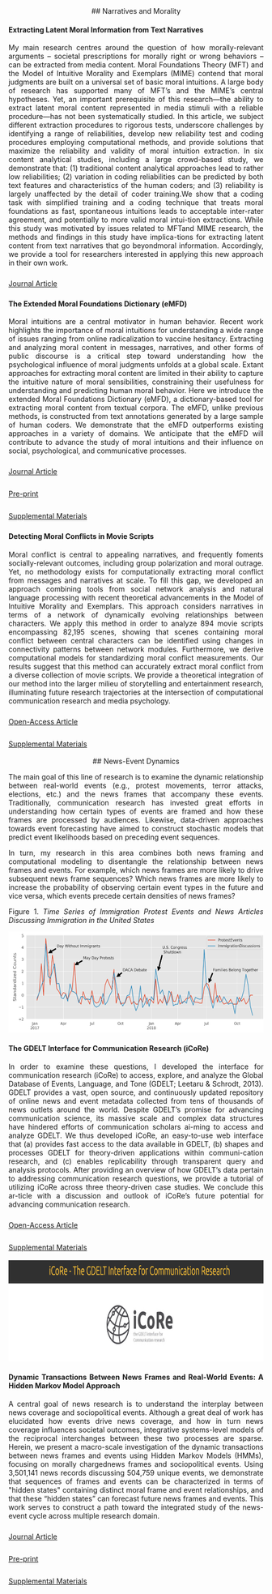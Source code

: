 <div style="text-align: justify" markdown="1">

<div style="text-align: center" markdown="1">
## Narratives and Morality
</div>

#### Extracting Latent Moral Information from Text Narratives  
My main research centres around the question of how morally-relevant arguments – societal prescriptions for morally right or wrong behaviors – can be extracted from media content. Moral Foundations Theory (MFT) and the Model of Intuitive Morality and Exemplars (MIME) contend that moral judgments are built on a universal set of basic moral intuitions. A large body of research has supported many of MFT’s and the MIME’s central hypotheses. Yet, an important prerequisite of this research—the ability to extract latent moral content represented in media stimuli with a reliable procedure—has not been systematically studied. In this article, we subject different extraction procedures to rigorous tests, underscore challenges by identifying a range of reliabilities, develop new reliability test and coding procedures employing computational methods, and provide solutions that maximize the reliability and validity of moral intuition extraction. In six content analytical studies, including a large crowd-based study, we demonstrate that: (1) traditional content analytical approaches lead to rather low reliabilities; (2) variation in coding reliabilities can be predicted by both text features and characteristics of the human coders; and (3) reliability is largely unaffected by the detail of coder training.We show that a coding task with simplified training and a coding technique that treats moral foundations as fast, spontaneous intuitions leads to acceptable inter-rater agreement, and potentially to more valid moral intui-tion extractions. While this study was motivated by issues related to MFTand MIME research, the methods and findings in this study have implica-tions for extracting latent content from text narratives that go beyondmoral information. Accordingly, we provide a tool for researchers interested in applying this new approach in their own work.

<i class="fa fa-book-open" style="font-size:25px"></i><a href="https://fhopp.github.io/publications/weber2018.pdf"> Journal Article </a>

#### The Extended Moral Foundations Dictionary (eMFD)
Moral intuitions are a central motivator in human behavior. Recent work highlights the importance of moral intuitions for understanding a wide range of issues ranging from online radicalization to vaccine hesitancy. Extracting and analyzing moral content in messages, narratives, and other forms of public discourse is a critical step toward understanding how the psychological influence of moral judgments unfolds at a global scale. Extant approaches for extracting moral content are limited in their ability to capture the intuitive nature of moral sensibilities, constraining their usefulness for understanding and predicting human moral behavior. Here we introduce the extended Moral Foundations Dictionary (eMFD), a dictionary-based tool for extracting moral content from textual corpora. The eMFD, unlike previous methods, is constructed from text annotations generated by a large sample of human coders. We demonstrate that the eMFD outperforms existing approaches in a variety of domains. We anticipate that the eMFD will contribute to advance the study of moral intuitions and their influence on social, psychological, and communicative processes.

<i class="fa fa-book-open" style="font-size:25px"></i><a href="https://link.springer.com/article/10.3758/s13428-020-01433-0"> Journal Article </a>

<i class="fa fa-unlock" style="font-size:25px"></i><a href="https://psyarxiv.com/924gq/"> Pre-print </a>

<i class="fa fa-database" style="font-size:25px"></i><a href="https://osf.io/vw85e/"> Supplemental Materials </a>

#### Detecting Moral Conflicts in Movie Scripts
 Moral conflict is central to appealing narratives, and frequently foments socially-relevant outcomes, including group polarization and moral outrage. Yet, no methodology exists for computationally extracting moral conflict from messages and narratives at scale. To fill this gap, we developed an approach combining tools from social network analysis and natural language processing with recent theoretical advancements in the Model of Intuitive Morality and Exemplars. This approach considers narratives in terms of a network of dynamically evolving relationships between characters. We apply this method in order to analyze 894 movie scripts encompassing 82,195 scenes, showing that scenes containing moral conflict between central characters can be identified using changes in connectivity patterns between network modules. Furthermore, we derive computational models for standardizing moral conflict measurements. Our results suggest that this method can accurately extract moral conflict from a diverse collection of movie scripts. We provide a theoretical integration of our method into the larger milieu of storytelling and entertainment research, illuminating future research trajectories at the intersection of computational communication research and media psychology.

<i class="fa fa-unlock" style="font-size:25px"></i><a href="https://www.cogitatiopress.com/mediaandcommunication/article/view/3155"> Open-Access Article </a>

<i class="fa fa-database" style="font-size:25px"></i><a href="https://osf.io/rbdws/"> Supplemental Materials </a>

<div style="text-align: center" markdown="1">
## News-Event Dynamics 
</div>

The main goal of this line of research is to examine the dynamic relationship between real-world events (e.g., protest movements, terror attacks, elections, etc.) and the news frames that accompany these events. Traditionally, communication research has invested great efforts in understanding how certain types of events are framed and how these frames are processed by audiences. Likewise, data-driven approaches towards event forecasting have aimed to construct stochastic models that predict event likelihoods based on preceding event sequences.

In turn, my research in this area combines both news framing and computational modeling to disentangle the relationship between news frames and events. For example, which news frames are more likely to drive subsequent news frame sequences? Which news frames are more likely to increase the probability of observing certain event types in the future and vice versa, which events precede certain densities of news frames?

Figure 1.
*Time Series of Immigration Protest Events and News Articles Discussing Immigration in the United States*

 <img src="symbols/ts1_gdelt.png" alt="Figure1" style="width: 633px; height:200px">

#### The GDELT Interface for Communication Research (iCoRe)

In order to examine these questions, I developed  the  interface  for  communication  research  (iCoRe)  to  access,  explore,  and  analyze  the  Global  Database  of  Events,  Language,  and  Tone (GDELT; Leetaru & Schrodt, 2013). GDELT provides a vast, open source, and  continuously  updated  repository  of  online  news  and  event  metadata  collected from tens of thousands of news outlets around the world. Despite GDELT’s promise for advancing communication science, its massive scale and complex data structures have hindered efforts of communication scholars ai-ming to access and analyze GDELT. We thus developed iCoRe, an easy-to-use web interface that (a) provides fast access to the data available in GDELT, (b) shapes and processes GDELT for theory-driven applications within communi-cation research, and (c) enables replicability through transparent query and analysis protocols. After providing an overview of how GDELT’s data pertain to  addressing  communication  research  questions,  we  provide  a  tutorial  of  utilizing iCoRe across three theory-driven case studies. We conclude this ar-ticle with a discussion and outlook of iCoRe’s future potential for advancing communication research.

<i class="fa fa-unlock" style="font-size:25px"></i><a href="http://www.computationalcommunication.org/index.php/ccr/article/download/27/2"> Open-Access Article </a>

<i class="fa fa-database" style="font-size:25px"></i><a href="https://osf.io/24n6a/"> Supplemental Materials </a>

 <img src="symbols/icore.png" alt="Figure1" style="width: 633px; height:200px">

#### Dynamic Transactions Between News Frames and Real-World Events: A Hidden Markov Model Approach
A central goal of news research is to understand the interplay between news coverage and sociopolitical events.  Although  a  great  deal  of  work  has  elucidated  how  events  drive  news  coverage,  and  how  in  turn news   coverage   influences   societal   outcomes,   integrative   systems-level   models   of   the   reciprocal interchanges between these two processes are sparse. Herein, we present a macro-scale investigation of the  dynamic  transactions  between  news  frames  and  events  using  Hidden  Markov  Models  (HMMs), focusing  on morally  chargednews  frames  and  sociopolitical  events.  Using  3,501,141  news  records discussing   504,759   unique   events,   we   demonstrate   that   sequences   of   frames   and   events   can   be characterized in terms of "hidden states" containing distinct moral frame and event relationships, and that these  “hidden  states”  can  forecast  future  news  frames  and  events.  This  work  serves  to  construct  a  path toward the integrated study of the news-event cycle across multiple research domain.

<i class="fa fa-book-open" style="font-size:25px"></i><a href="https://academic.oup.com/joc/article-abstract/70/3/335/5855533"> Journal Article </a>

<i class="fa fa-unlock" style="font-size:25px"></i><a href="https://www.jacobtfisher.com/assets/files/HMM_postprint.pdf"> Pre-print </a>

<i class="fa fa-database" style="font-size:25px"></i><a href="https://osf.io/ab2s3/"> Supplemental Materials </a>

</div>